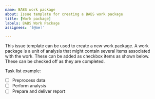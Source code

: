 ```yaml
---
name: BABS work package
about: Issue template for creating a BABS work package
title: [Work package]
labels: BABS Work Package
assignees: '[@me]'

---
```


This issue template can be used to create a new work package. A work
package is a unit of analysis that might contain several items
associated with the work. These can be added as checkbox items as
shown below. These can be checked off as they are completed.

Task list example:
- [ ] Preprocess data
- [ ] Perform analysis
- [ ] Prepare and deliver report
